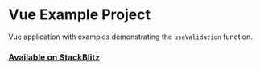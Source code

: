 # Vue Example Project

Vue application with examples demonstrating the `useValidation` function.

### [Available on StackBlitz](https://stackblitz.com/github/JensDll/vue3-form-validation/tree/main/packages/examples?file=src%2Fmain.ts&title=Form%20Validation%20Examples)
